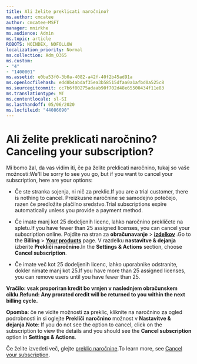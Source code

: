 ```yaml
---
title: Ali želite preklicati naročnino?
ms.author: cmcatee
author: cmcatee-MSFT
manager: mnirkhe
ms.audience: Admin
ms.topic: article
ROBOTS: NOINDEX, NOFOLLOW
localization_priority: Normal
ms.collection: Adm_O365
ms.custom:
- "4"
- "1400001"
ms.assetid: e0ba53f0-3b0a-4082-a42f-40f2b45ad91a
ms.openlocfilehash: edd8b4abdaf35ea3b58515dfaa0a1afbd0a525c8
ms.sourcegitcommit: cc7b6f00275adaab90f702d48e65500434f11e83
ms.translationtype: MT
ms.contentlocale: sl-SI
ms.lasthandoff: 05/06/2020
ms.locfileid: "44086690"
---
```

# <a name="canceling-your-subscription"></a><span data-ttu-id="0e8fe-102">Ali želite preklicati naročnino?</span><span class="sxs-lookup"><span data-stu-id="0e8fe-102">Canceling your subscription?</span></span>

<span data-ttu-id="0e8fe-103">Mi bomo žal, da vas vidim iti, če pa želite preklicati naročnino, tukaj so vaše možnosti:</span><span class="sxs-lookup"><span data-stu-id="0e8fe-103">We'll be sorry to see you go, but if you want to cancel your subscription, here are your options:</span></span>
  
- <span data-ttu-id="0e8fe-104">Če ste stranka sojenja, ni nič za preklic.</span><span class="sxs-lookup"><span data-stu-id="0e8fe-104">If you are a trial customer, there is nothing to cancel.</span></span> <span data-ttu-id="0e8fe-105">Preizkusne naročnine se samodejno potečejo, razen če predložite plačilno sredstvo.</span><span class="sxs-lookup"><span data-stu-id="0e8fe-105">Trial subscriptions expire automatically unless you provide a payment method.</span></span>

- <span data-ttu-id="0e8fe-106">Če imate manj kot 25 dodeljenih licenc, lahko naročnino prekličete na spletu.</span><span class="sxs-lookup"><span data-stu-id="0e8fe-106">If you have fewer than 25 assigned licenses, you can cancel your subscription online.</span></span> <span data-ttu-id="0e8fe-107">Pojdite na stran za **obračunavanje** \> **[izdelkov](https://go.microsoft.com/fwlink/p/?linkid=842054)** .</span><span class="sxs-lookup"><span data-stu-id="0e8fe-107">Go to the **Billing** \> **[Your products](https://go.microsoft.com/fwlink/p/?linkid=842054)** page.</span></span> <span data-ttu-id="0e8fe-108">V razdelku **nastavitve & dejanja** izberite **Prekliči naročnino**.</span><span class="sxs-lookup"><span data-stu-id="0e8fe-108">In the **Settings & Actions** section, choose **Cancel subscription**.</span></span>

- <span data-ttu-id="0e8fe-109">Če imate več kot 25 dodeljenih licenc, lahko uporabnike odstranite, dokler nimate manj kot 25.</span><span class="sxs-lookup"><span data-stu-id="0e8fe-109">If you have more than 25 assigned licenses, you can remove users until you have fewer than 25.</span></span>
  
<span data-ttu-id="0e8fe-110">**Vračilo: vsak proporiran kredit bo vrnjen v naslednjem obračunskem ciklu.**</span><span class="sxs-lookup"><span data-stu-id="0e8fe-110">**Refund: Any prorated credit will be returned to you within the next billing cycle.**</span></span> 

<span data-ttu-id="0e8fe-111">**Opomba**: če ne vidite možnosti za preklic, kliknite na naročnino za ogled podrobnosti in si oglejte **Prekliči naročnino** možnost v **Nastavitve & dejanja**.</span><span class="sxs-lookup"><span data-stu-id="0e8fe-111">**Note**: If you do not see the option to cancel, click on the subscription to view the details and you should see the **Cancel subscription** option in **Settings & Actions**.</span></span> 

<span data-ttu-id="0e8fe-112">Če želite izvedeti več, glejte [preklic naročnine](https://docs.microsoft.com/office365/admin/subscriptions-and-billing/cancel-your-subscription).</span><span class="sxs-lookup"><span data-stu-id="0e8fe-112">To learn more, see [Cancel your subscription](https://docs.microsoft.com/office365/admin/subscriptions-and-billing/cancel-your-subscription).</span></span>
